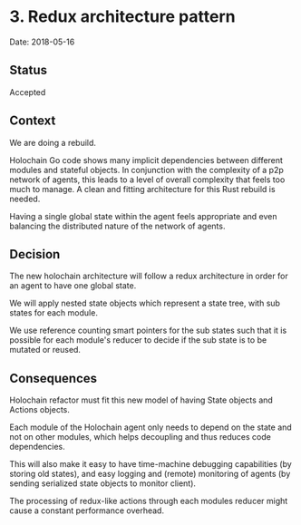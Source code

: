 # 3. Redux architecture pattern

Date: 2018-05-16

## Status

Accepted

## Context

We are doing a rebuild.

Holochain Go code shows many implicit dependencies between different modules and stateful objects. In conjunction with the complexity of a p2p network of agents, this leads to a level of overall complexity that feels too much to manage. A clean and fitting architecture for this Rust rebuild is needed.

Having a single global state within the agent feels appropriate and even balancing the distributed nature of the network of agents.

## Decision

The new holochain architecture will follow a redux architecture in order for an agent to have one global state.

We will apply nested state objects which represent a state tree, with sub states for each module.

We use reference counting smart pointers for the sub
states such that it is possible for each module's
reducer to decide if the sub state is to be mutated or reused.


## Consequences

Holochain refactor must fit this new model of having State objects and Actions objects.

Each module of the Holochain agent only needs to depend on the state and not on other modules, which helps decoupling and thus reduces code dependencies.

This will also make it easy to have time-machine debugging capabilities (by storing old states), and easy logging and (remote) monitoring of agents (by sending serialized state objects to monitor client).

The processing of redux-like actions through each modules reducer might cause a constant performance overhead.
